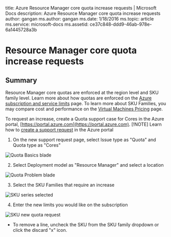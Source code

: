 
title: Azure Resource Manager core quota increase requests | Microsoft Docs
description: Azure Resource Manager core quota increase requests
author: gangan
ms.author: gangan
ms.date: 1/18/2016
ms.topic: article
ms.service: microsoft-docs
ms.assetid: ce37c848-ddd9-46ab-978e-6a1445728a3b

# Resource Manager core quota increase requests

## Summary
Resource Manager core quotas are enforced at the region level and SKU family level.
Learn more about how quotas are enforced on the [Azure subscription and service limits](http://aka.ms/quotalimits) page.
To learn more about SKU Families, you may compare cost and performance on the [Virtual Machines Pricing](http://aka.ms/pricingcompute) page.

To request an increase, create a Quota support case for Cores in the Azure portal, [https://portal.azure.com](https://portal.azure.com).
[!NOTE]
Learn how to [create a support request](https://docs.microsoft.com/azure/azure-supportability/how-to-create-azure-support-request) in the Azure portal

1. On the new support request page, select Issue type as "Quota" and Quota type as "Cores"

![Quota Basics blade](./media/resource-manager-core-quotas-request/Basics-blade.png)

2. Select Deployment model as "Resource Manager" and select a location

![Quota Problem blade](./media/resource-manager-core-quotas-request/Problem-step.png)

3. Select the SKU Families that require an increase

![SKU series selected](./media/resource-manager-core-quotas-request/SKU-selected.png)

4. Enter the new limits you would like on the subscription

![SKU new quota request](./media/resource-manager-core-quotas-request/SKU-new-quota.png)

- To remove a line, uncheck the SKU from the SKU family dropdown or click the discard "x" icon.
